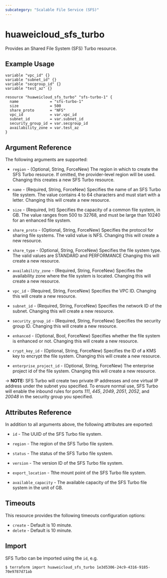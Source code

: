 ```yaml
---
subcategory: "Scalable File Service (SFS)"
---
```


# huaweicloud\_sfs\_turbo

Provides an Shared File System (SFS) Turbo resource.

## Example Usage

```hcl
variable "vpc_id" {}
variable "subnet_id" {}
variable "secgroup_id" {}
variable "test_az" {}

resource "huaweicloud_sfs_turbo" "sfs-turbo-1" {
  name              = "sfs-turbo-1"
  size              = 500
  share_proto       = "NFS"
  vpc_id            = var.vpc_id
  subnet_id         = var.subnet_id
  security_group_id = var.secgroup_id
  availability_zone = var.test_az
}
```

## Argument Reference
The following arguments are supported:

* `region` - (Optional, String, ForceNew) The region in which to create the SFS Turbo resource. If omitted, the provider-level region will be used. Changing this creates a new SFS Turbo resource.

* `name` - (Required, String, ForceNew) Specifies the name of an SFS Turbo file system. The value contains 4 to 64
  characters and must start with a letter. Changing this will create a new resource.

* `size` - (Required, Int) Specifies the capacity of a common file system, in GB. The value ranges from 500 to 32768,
  and must be large than 10240 for an enhanced file system.

* `share_proto` - (Optional, String, ForceNew) Specifies the protocol for sharing file systems. The valid value is NFS.
  Changing this will create a new resource.

* `share_type` - (Optional, String, ForceNew) Specifies the file system type. The valid values are STANDARD and PERFORMANCE
  Changing this will create a new resource.

* `availability_zone` - (Required, String, ForceNew) Specifies the availability zone where the file system is located.
  Changing this will create a new resource.

* `vpc_id` - (Required, String, ForceNew) Specifies the VPC ID. Changing this will create a new resource.

* `subnet_id` - (Required, String, ForceNew) Specifies the network ID of the subnet. Changing this will create a new resource.

* `security_group_id` - (Required, String, ForceNew) Specifies the security group ID. Changing this will create a new resource.

* `enhanced` - (Optional, Bool, ForceNew) Specifies whether the file system is enhanced or not.
  Changing this will create a new resource.

* `crypt_key_id` - (Optional, String, ForceNew) Specifies the ID of a KMS key to encrypt the file system.
  Changing this will create a new resource.

* `enterprise_project_id` - (Optional, String, ForceNew) The enterprise project id of the file system.
  Changing this will create a new resource.

-> **NOTE:**
  SFS Turbo will create two private IP addresses and one virtual IP address under the subnet you specified.
  To ensure normal use, SFS Turbo will enable the inbound rules for ports *111*, *445*, *2049*, *2051*, *2052*,
  and *20048* in the security group you specified.

## Attributes Reference
In addition to all arguments above, the following attributes are exported:

* `id` - The UUID of the SFS Turbo file system.

* `region` - The region of the SFS Turbo file system.

* `status` - The status of the SFS Turbo file system.

* `version` - The version ID of the SFS Turbo file system.

* `export_location` - Tthe mount point of the SFS Turbo file system.

* `available_capacity` - The available capacity of the SFS Turbo file system in the unit of GB.


## Timeouts
This resource provides the following timeouts configuration options:
- `create` - Default is 10 minute.
- `delete` - Default is 10 minute.

## Import

SFS Turbo can be imported using the `id`, e.g.

```
$ terraform import huaweicloud_sfs_turbo 1e3d5306-24c9-4316-9185-70e9787d71ab
```
